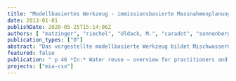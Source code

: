 ```yaml
---
title: "Modellbasiertes Werkzeug - immissionsbasierte Massnahmenplanung im Berliner Mischwassersystem"
date: 2013-01-01
publishDate: 2020-05-25T15:14:06Z
authors: [ "matzinger", "riechel", "Uldack, M.", "caradot", "sonnenberg", "rouault", "Pawlowsky-Reusing, E.", "Heinzmann, B.", "von Seggern, D." ]
publication_types: ["0"]
abstract: "Das vorgestellte modellbasierte Werkzeug bildet Mischwasserüberläufe aus dem Berliner Mischkanalsystem und deren kurzfristige Auswirkungen im Gewässer ab. Es soll für die Massnahmenplanung und die Berechnung von Zukunftsszenarien verwendet werden. Das Werkzeug zeigt eine gute Übereinstimmung mit Messungen bezüglich des Verlaufes der Sauerstoffkonzentration im Gewässer und des Auftretens kritischer Bedingungen für die Fischfauna."
featured: false
publication: " p 46 *In:* Water reuse – overview for practitioners and case studies -DWA-Tagung zum Thema „Water Reuse“. Braunschweig. 4-5 November 2013"
projects: ["mia-cso"]
---
```


